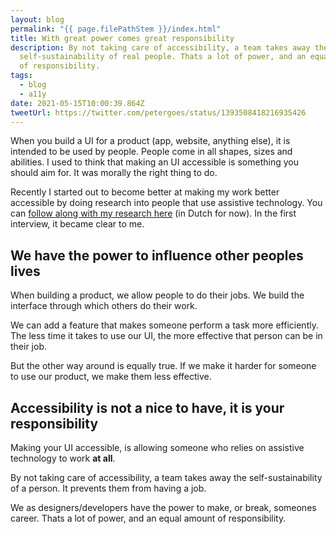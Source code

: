 ```yaml
---
layout: blog
permalink: "{{ page.filePathStem }}/index.html"
title: With great power comes great responsibility
description: By not taking care of accessibility, a team takes away the
  self-sustainability of real people. Thats a lot of power, and an equal amount
  of responsibility.
tags:
  - blog
  - a11y
date: 2021-05-15T10:00:39.864Z
tweetUrl: https://twitter.com/petergoes/status/1393508418216935426
---
```

When you build a UI for a product (app, website, anything else), it is intended to be used by people. People come in all shapes, sizes and abilities. I used to think that making an UI accessible is something you should aim for. It was morally the right thing to do.

Recently I started out to become better at making my work better accessible by doing research into people that use assistive technology. You can [follow along with my research here](https://toegankelijkheidsonderzoek.petergoes.nl) (in Dutch for now). In the first interview, it became clear to me.

## We have the power to influence other peoples lives
When building a product, we allow people to do their jobs. We build the interface through which others do their work.

We can add a feature that makes someone perform a task more efficiently. The less time it takes to use our UI, the more effective that person can be in their job.

But the other way around is equally true. If we make it harder for someone to use our product, we make them less effective.

## Accessibility is not a nice to have, it is your responsibility
Making your UI accessible, is allowing someone who relies on assistive technology to work **at all**.

By not taking care of accessibility, a team takes away the self-sustainability of a person. It prevents them from having a job.

We as designers/developers have the power to make, or break, someones career. Thats a lot of power, and an equal amount of responsibility.
